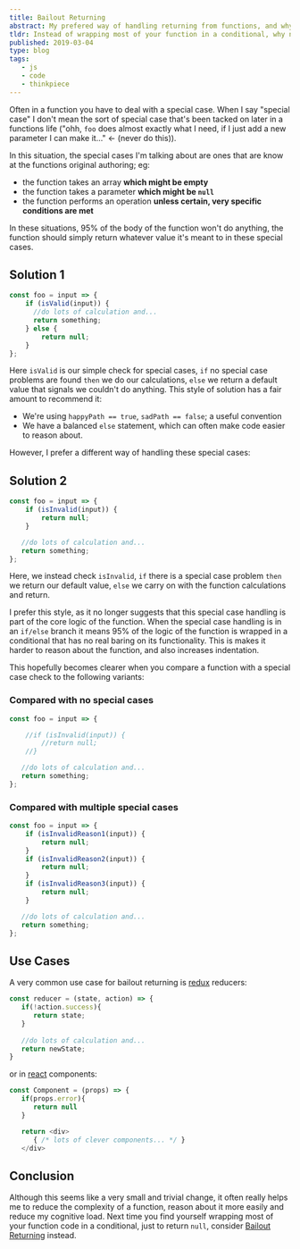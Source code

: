 ```yaml
---
title: Bailout Returning
abstract: My prefered way of handling returning from functions, and why I prefer it.
tldr: Instead of wrapping most of your function in a conditional, why not just return early?
published: 2019-03-04
type: blog
tags: 
   - js 
   - code
   - thinkpiece
---
```


Often in a function you have to deal with a special case. When I say "special case" I don't mean the sort of special case that's been tacked on later in a functions life ("ohh, `foo` does almost exactly what I need, if I just add a new parameter I can make it..." ←  (never do this)).

In this situation, the special cases I'm talking about are ones that are know at the functions original authoring; eg:

* the function takes an array **which might be empty**
* the function takes a parameter **which might be `null`**
* the function performs an operation **unless certain, very specific conditions are met**

In these situations, 95% of the body of the function won't do anything, the function should simply return whatever value it's meant to in these special cases.

## Solution 1

```js
const foo = input => {
	if (isValid(input)) {
      //do lots of calculation and...
      return something;
	} else {
		return null;
	}
};
```

Here `isValid` is our simple check for special cases, `if` no special case problems are found `then` we do our calculations, `else` we return a default value that signals we couldn't do anything.
This style of solution has a fair amount to recommend it:

* We're using `happyPath == true`, `sadPath == false`; a useful convention
* We have a balanced `else` statement, which can often make code easier to reason about.

However, I prefer a different way of handling these special cases:

## Solution 2

```js
const foo = input => {
	if (isInvalid(input)) {
		return null;
	}

   //do lots of calculation and...
   return something;
};
```

Here, we instead check `isInvalid`, `if` there is a special case problem `then` we return our default value, `else` we carry on with the function calculations and return.

I prefer this style, as it no longer suggests that this special case handling is part of the core logic of the function. When the special case handling is in an `if/else` branch it means 95% of the logic of the function is wrapped in a conditional that has no real baring on its functionality. This is makes it harder to reason about the function, and also increases indentation.

This hopefully becomes clearer when you compare a function with a special case check to the following variants:

### Compared with no special cases

```js
const foo = input => {

	//if (isInvalid(input)) {
		//return null;
	//}

   //do lots of calculation and...
   return something;
};
```

### Compared with multiple special cases

```js
const foo = input => {
	if (isInvalidReason1(input)) {
		return null;
	}
	if (isInvalidReason2(input)) {
		return null;
	}
	if (isInvalidReason3(input)) {
		return null;
	}

   //do lots of calculation and...
   return something;
};
```

## Use Cases
A very common use case for bailout returning is [redux][redux] reducers:

```js
const reducer = (state, action) => {
   if(!action.success){
      return state;
   }
      
   //do lots of calculation and...
   return newState;
}
```

or in [react][react] components:

```js
const Component = (props) => {
   if(props.error){
      return null
   }

   return <div>
      { /* lots of clever components... */ }
   </div>
```

## Conclusion

Although this seems like a very small and trivial change, it often really helps me to reduce the complexity of a function, reason about it more easily and reduce my cognitive load. Next time you find yourself wrapping most of your function code in a conditional, just to return `null`, consider [Bailout Returning](.) instead.

[react]: https://reactjs.org/
[redux]: https://redux.js.org/
